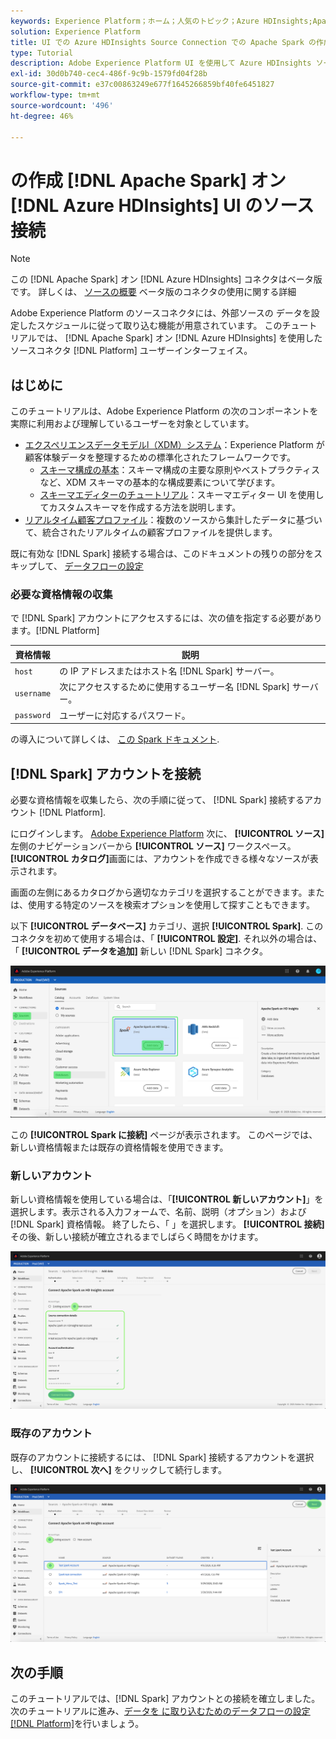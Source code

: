 ```yaml
---
keywords: Experience Platform；ホーム；人気のトピック；Azure HDInsights;Apache Spark
solution: Experience Platform
title: UI での Azure HDInsights Source Connection での Apache Spark の作成
type: Tutorial
description: Adobe Experience Platform UI を使用して Azure HDInsights ソース接続で Apache Spark を作成する方法を説明します。
exl-id: 30d0b740-cec4-486f-9c9b-1579fd04f28b
source-git-commit: e37c00863249e677f1645266859bf40fe6451827
workflow-type: tm+mt
source-wordcount: '496'
ht-degree: 46%

---
```


# の作成 [!DNL Apache Spark] オン [!DNL Azure HDInsights] UI のソース接続

>[!NOTE]
>
> この [!DNL Apache Spark] オン [!DNL Azure HDInsights] コネクタはベータ版です。 詳しくは、 [ソースの概要](../../../../home.md#terms-and-conditions) ベータ版のコネクタの使用に関する詳細

Adobe Experience Platform のソースコネクタには、外部ソースの データを設定したスケジュールに従って取り込む機能が用意されています。 このチュートリアルでは、 [!DNL Apache Spark] オン [!DNL Azure HDInsights] を使用したソースコネクタ [!DNL Platform] ユーザーインターフェイス。

## はじめに

このチュートリアルは、Adobe Experience Platform の次のコンポーネントを実際に利用および理解しているユーザーを対象としています。

* [エクスペリエンスデータモデルl（XDM）システム](../../../../../xdm/home.md)：Experience Platform が顧客体験データを整理するための標準化されたフレームワークです。
   * [スキーマ構成の基本](../../../../../xdm/schema/composition.md)：スキーマ構成の主要な原則やベストプラクティスなど、XDM スキーマの基本的な構成要素について学びます。
   * [スキーマエディターのチュートリアル](../../../../../xdm/tutorials/create-schema-ui.md)：スキーマエディター UI を使用してカスタムスキーマを作成する方法を説明します。
* [リアルタイム顧客プロファイル](../../../../../profile/home.md)：複数のソースから集計したデータに基づいて、統合されたリアルタイムの顧客プロファイルを提供します。

既に有効な [!DNL Spark] 接続する場合は、このドキュメントの残りの部分をスキップして、 [データフローの設定](../../dataflow/databases.md)

### 必要な資格情報の収集

 で [!DNL Spark] アカウントにアクセスするには、次の値を指定する必要があります。[!DNL Platform]

| 資格情報 | 説明 |
| ---------- | ----------- |
| `host` | の IP アドレスまたはホスト名 [!DNL Spark] サーバー。 |
| `username` | 次にアクセスするために使用するユーザー名 [!DNL Spark] サーバー。 |
| `password` | ユーザーに対応するパスワード。 |

の導入について詳しくは、 [この Spark ドキュメント](https://docs.microsoft.com/en-us/azure/hdinsight/spark/apache-spark-overview).

## [!DNL Spark] アカウントを接続

必要な資格情報を収集したら、次の手順に従って、 [!DNL Spark] 接続するアカウント [!DNL Platform].

にログインします。 [Adobe Experience Platform](https://platform.adobe.com) 次に、 **[!UICONTROL ソース]** 左側のナビゲーションバーから **[!UICONTROL ソース]** ワークスペース。 **[!UICONTROL カタログ]**&#x200B;画面には、アカウントを作成できる様々なソースが表示されます。

画面の左側にあるカタログから適切なカテゴリを選択することができます。または、使用する特定のソースを検索オプションを使用して探すこともできます。

以下 **[!UICONTROL データベース]** カテゴリ、選択 **[!UICONTROL Spark]**. このコネクタを初めて使用する場合は、「 **[!UICONTROL 設定]**. それ以外の場合は、「 **[!UICONTROL データを追加]** 新しい [!DNL Spark] コネクタ。

![カタログ](../../../../images/tutorials/create/spark/catalog.png)

この **[!UICONTROL Spark に接続]** ページが表示されます。 このページでは、新しい資格情報または既存の資格情報を使用できます。

### 新しいアカウント

新しい資格情報を使用している場合は、「**[!UICONTROL 新しいアカウント]**」を選択します。表示される入力フォームで、名前、説明（オプション）および [!DNL Spark] 資格情報。 終了したら、「 」を選択します。 **[!UICONTROL 接続]** その後、新しい接続が確立されるまでしばらく時間をかけます。

![新規](../../../../images/tutorials/create/spark/new.png)

### 既存のアカウント

既存のアカウントに接続するには、 [!DNL Spark] 接続するアカウントを選択し、 **[!UICONTROL 次へ]** をクリックして続行します。

![既存](../../../../images/tutorials/create/spark/existing.png)

## 次の手順

このチュートリアルでは、[!DNL Spark] アカウントとの接続を確立しました。次のチュートリアルに進み、[データを に取り込むためのデータフローの設定 [!DNL Platform]](../../dataflow/databases.md)を行いましょう。
